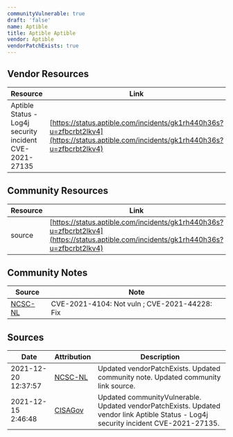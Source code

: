 ```yaml
---
communityVulnerable: true
draft: 'false'
name: Aptible
title: Aptible Aptible
vendor: Aptible
vendorPatchExists: true
---
```


## Vendor Resources
| Resource | Link |
| --- | --- |
| Aptible Status - Log4j security incident CVE-2021-27135 | [https://status.aptible.com/incidents/gk1rh440h36s?u=zfbcrbt2lkv4](https://status.aptible.com/incidents/gk1rh440h36s?u=zfbcrbt2lkv4) |

## Community Resources
| Resource | Link |
| --- | --- |
| source | [https://status.aptible.com/incidents/gk1rh440h36s?u=zfbcrbt2lkv4](https://status.aptible.com/incidents/gk1rh440h36s?u=zfbcrbt2lkv4) |

## Community Notes
| Source | Note |
| --- | --- |
| [NCSC-NL](https://github.com/NCSC-NL/log4shell/blob/main/software/README.md) | CVE-2021-4104: Not vuln ; CVE-2021-44228: Fix </ul> |

## Sources
| Date | Attribution | Description |
| --- | --- | --- |
| 2021-12-20 12:37:57 | [NCSC-NL](https://github.com/NCSC-NL/log4shell/blob/main/software/README.md) | Updated vendorPatchExists. Updated community note. Updated community link source.  |
| 2021-12-15 2:46:48 | [CISAGov](https://raw.githubusercontent.com/cisagov/log4j-affected-db/develop/README.md) | Updated communityVulnerable. Updated vendorPatchExists. Updated vendor link Aptible Status - Log4j security incident CVE-2021-27135.  |
